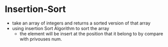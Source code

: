 # Insertion-Sort
- take an array of integers and returns a sorted version of that array
- using insertion Sort Algorithm to sort the array
    - the element will be insert at the position that  it belong to by compare with privouses num.
